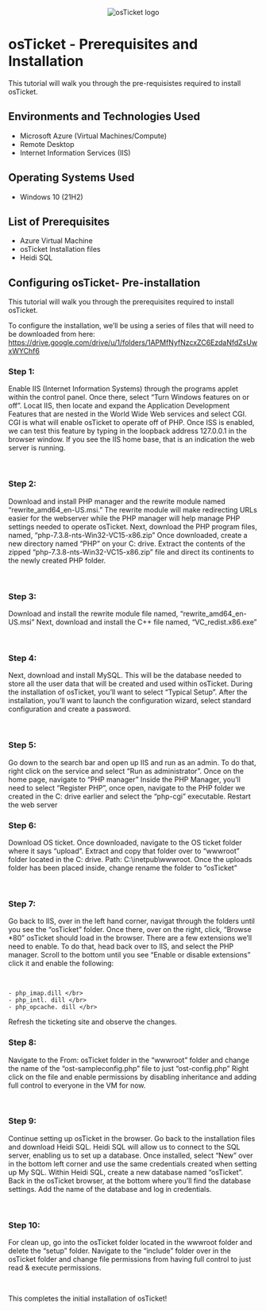 <p align="center">
<img src="https://i.imgur.com/Clzj7Xs.png" alt="osTicket logo"/>
</p>

<h1>osTicket - Prerequisites and Installation</h1>
This tutorial will walk you through the pre-requisistes required to install osTicket.<br />


<h2>Environments and Technologies Used</h2>

- Microsoft Azure (Virtual Machines/Compute)
- Remote Desktop
- Internet Information Services (IIS)

<h2>Operating Systems Used </h2>

- Windows 10</b> (21H2)

<h2>List of Prerequisites</h2>

- Azure Virtual Machine
- osTicket Installation files 
- Heidi SQL


<h2> Configuring osTicket- Pre-installation </h2>

This tutorial will walk you through the prerequisites required to install osTicket.

To configure the installation, we’ll be using a series of files that will need to be downloaded from here: https://drive.google.com/drive/u/1/folders/1APMfNyfNzcxZC6EzdaNfdZsUwxWYChf6

<h3>Step 1:</h3>

<p>Enable IIS (Internet Information Systems) through the programs applet within the control panel. Once there, select “Turn Windows features on or off”. Locat IIS, then locate and expand the Application Development Features that are nested in the World Wide Web services and select CGI. CGI is what will enable osTicket to operate off of PHP. 
Once ISS is enabled, we can test this feature by typing in the loopback address 127.0.0.1 in the browser window. If you see the IIS home base, that is an indication the web server is running. </p>

</br>

<h3>Step 2:</h3>
<p>Download and install PHP manager and the rewrite module named “rewrite_amd64_en-US.msi.” The rewrite module will make redirecting URLs easier for the webserver while the PHP manager will help manage PHP settings needed to operate osTicket. 
Next, download the PHP program files, named, “php-7.3.8-nts-Win32-VC15-x86.zip”
Once downloaded, create a new directory named “PHP” on your C: drive. 
Extract the contents of the zipped “php-7.3.8-nts-Win32-VC15-x86.zip” file and direct its continents to the newly created PHP folder. </p>

</br>

<h3>Step 3:</h3>

<p>Download and install the rewrite module file named, “rewrite_amd64_en-US.msi”
Next, download and install the C++ file named, “VC_redist.x86.exe”</p>

</br>

<h3>Step 4: </h3>

<p>Next, download and install MySQL. This will be the database needed to store all the user data that will be created and used within osTicket. 
During the installation of osTicket, you’ll want to select “Typical Setup”. After the installation, you’ll want to launch the configuration wizard, select standard configuration and create a password. </p>

</br>

<h3>Step 5: </h3>

<p>Go down to the search bar and open up IIS and run as an admin. To do that, right click on the service and select “Run as administrator”. Once on the home page, navigate to “PHP manager” 
Inside the PHP Manager, you’ll need to select “Register PHP”, once open, navigate to the PHP folder we created in the C: drive earlier and select the “php-cgi” executable. 
Restart the web server </p>


<h3> Step 6: </h3>

<p> Download OS ticket. Once downloaded, navigate to the OS ticket folder where it says “upload”. Extract and copy that folder over to “wwwroot” folder located in the C: drive. Path: C:\inetpub\wwwroot. Once the uploads folder has been placed inside, change rename the folder to “osTicket” </p>

</br>

<h3>Step 7: </h3>

<p>Go back to IIS, over in the left hand corner, navigat through the folders until you see the “osTicket”  folder. Once there, over on the right, click, “Browse *80” osTicket should load in the browser. 
There are a few extensions we’ll need to enable. To do that, head back over to IIS, and select the PHP manager. Scroll to the bottom until you see “Enable or disable extensions” click it and enable the following:</p>
</br>

    - php_imap.dill </br>
    - php_intl. dill </br>
    - php_opcache. dill </br>
<p>Refresh the ticketing site and observe the changes.</p>

<h3>Step 8:</h3>

<p>Navigate to the From: osTicket folder in the “wwwroot” folder and change the name of the “ost-sampleconfig.php” file to just “ost-config.php” 
Right click on the file and enable permissions by disabling inheritance and adding full control to everyone in the VM for now. </p>

</br>

<h3>Step 9:</h3>

<p> Continue setting up osTicket in the browser. 
Go back to the installation files and download Heidi SQL. Heidi SQL will allow us to connect to the SQL server, enabling us to set up a database. 
Once installed, select “New” over in the bottom left corner and use the same credentials created when setting up My SQL. Within Heidi SQL, create a new database named “osTicket”. 
Back in the osTicket browser, at the bottom where you’ll find the database settings. Add the name of the database and log in credentials. </p>

</br>

<h3>Step 10:</h3>

<p>For clean up, go into the osTicket folder located in the wwwroot folder and delete the “setup” folder. 
Navigate to the “include” folder over in the osTicket folder and change file permissions from having full control to just read & execute permissions. </p>

</br>

<p>This completes the initial installation of osTicket! </p>
